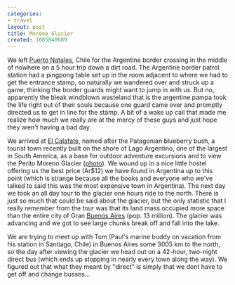 ```yaml
---
categories:
- travel
layout: post
title: Moreno Glacier
created: 1085840689
---
```

We left <a href="javascript:pm_setXY(176.674,-600.25)">Puerto Natales</a>, Chile for the Argentine border crossing in the middle of nowhere on a 5 hour trip down a dirt road. The Argentine border patrol station had a pingpong table set up in the room adjacent to where we had to get the entrance stamp, so naturally we wandered over and struck up a game, thinking the border guards might want to jump in with us.  But no, apparently the bleak windblown wasteland that is the argentine pampa took the life right out of their souls because one guard came over and promptly directed us to get in line for the stamp.  A bit of a wake up call that made me realize how much we really are at the mercy of these guys and just hope they aren't having a bad day.   

We arrived at <a href="javascript:pm_setXY(178.380,-589.77)">El Calafate</a>, named after the Patagonian blueberry bush, a tourist town recently built on the shore of Lago Argentino, one of the largest in South America, as a base for outdoor adventure excursions and to view the Perito Moreno Glacier (<a href="http://www.scruz.gov.ar/fotos/paisaj/glaciar.jpg">photo</a>). We wound up in a nice little hostel offering us the best price (Ar$12) we have found in Argentina up to this point (which is strange because all the books and everyone who we've talked to said this was the most expensive town in Argentina). The next day we took an all day tour to the glacier one hours ride to the north.  There is just so much that could be said about the glacier, but the only statistic that I really remember from the tour was that its land mass occupied more space than the entire city of Gran <a href="javascript:pm_setXY(263.521,-446.77)">Buenos Aires</a> (pop. 13 million). The glacier was advancing and we got to see large chunks break off and fall into the lake.    

We are trying to meet up with Tom (Paul's marine buddy on vacation from his station in Santiago, Chile) in Buenos Aires some 3005 km to the north, so the day after viewing the glacier we head out on a 42-hour, two-night direct bus (which ends up stopping in nearly every town along the way). We figured out that what they meant by "direct" is simply that we dont have to get off and change busses... 
